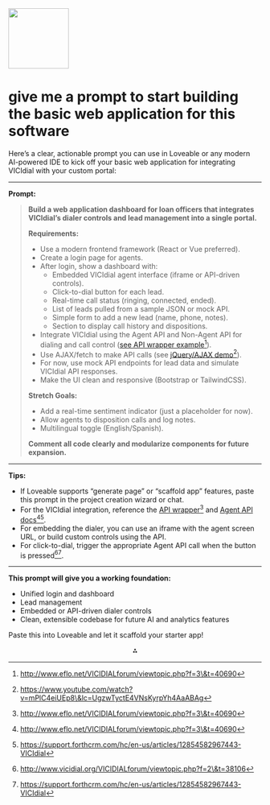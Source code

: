 <img src="https://r2cdn.perplexity.ai/pplx-full-logo-primary-dark%402x.png" class="logo" width="120"/>

# give me a prompt to start building the basic web application for this software

Here’s a clear, actionable prompt you can use in Loveable or any modern AI-powered IDE to kick off your basic web application for integrating VICIdial with your custom portal:

---

**Prompt:**

> **Build a web application dashboard for loan officers that integrates VICIdial’s dialer controls and lead management into a single portal.**
>
> **Requirements:**
> - Use a modern frontend framework (React or Vue preferred).
> - Create a login page for agents.
> - After login, show a dashboard with:
>   - Embedded VICIdial agent interface (iframe or API-driven controls).
>   - Click-to-dial button for each lead.
>   - Real-time call status (ringing, connected, ended).
>   - List of leads pulled from a sample JSON or mock API.
>   - Simple form to add a new lead (name, phone, notes).
>   - Section to display call history and dispositions.
> - Integrate VICIdial using the Agent API and Non-Agent API for dialing and call control ([see API wrapper example](https://github.com/masterfermin02/vicidial-api-wrapper)[^3]).
> - Use AJAX/fetch to make API calls (see [jQuery/AJAX demo](http://hwdevelopment.com/blog/21-custom-vicidial-web-form-using-jquery-and-ajax-to-control-the-call-via-the-agent-and-non-agent-apis)[^2]).
> - For now, use mock API endpoints for lead data and simulate VICIdial API responses.
> - Make the UI clean and responsive (Bootstrap or TailwindCSS).
>
> **Stretch Goals:**
> - Add a real-time sentiment indicator (just a placeholder for now).
> - Allow agents to disposition calls and log notes.
> - Multilingual toggle (English/Spanish).
>
> **Comment all code clearly and modularize components for future expansion.**

---

**Tips:**

- If Loveable supports “generate page” or “scaffold app” features, paste this prompt in the project creation wizard or chat.
- For the VICIdial integration, reference the [API wrapper](https://github.com/masterfermin02/vicidial-api-wrapper)[^3] and [Agent API docs](http://www.vicidial.org/docs/AGENT_API.txt)[^3][^6].
- For embedding the dialer, you can use an iframe with the agent screen URL, or build custom controls using the API.
- For click-to-dial, trigger the appropriate Agent API call when the button is pressed[^4][^6].

---

**This prompt will give you a working foundation:**

- Unified login and dashboard
- Lead management
- Embedded or API-driven dialer controls
- Clean, extensible codebase for future AI and analytics features

Paste this into Loveable and let it scaffold your starter app!

<div style="text-align: center">⁂</div>

[^1]: https://ppl-ai-file-upload.s3.amazonaws.com/web/direct-files/attachments/66167708/9d5646f4-23be-4418-b7a1-d3bc4ddaa8d7/VICIdial_White-Paper_20250130.pdf

[^2]: https://www.youtube.com/watch?v=mPlC4eiUEp8\&lc=UgzwTyctE4VNsKyrpYh4AaABAg

[^3]: http://www.eflo.net/VICIDIALforum/viewtopic.php?f=3\&t=40690

[^4]: http://www.vicidial.org/VICIDIALforum/viewtopic.php?f=2\&t=38106

[^5]: https://www.youtube.com/watch?v=VD6WBIuHUCE

[^6]: https://support.forthcrm.com/hc/en-us/articles/12854582967443-VICIdial

[^7]: https://download.vicidial.com/ubuntu/VICIdial_for_Dummies_20100331.pdf

[^8]: https://www.jotform.com/answers/890009-webform-with-vicidial

[^9]: http://www.vicidial.org/VICIDIALforum/viewtopic.php?t=12649

[^10]: https://www.youtube.com/watch?v=bmP434d_nU8

[^11]: http://eflo.net/VICIDIALforum/viewtopic.php?f=3\&t=33598

[^12]: http://www.vicidial.org/VICIDIALforum/viewtopic.php?f=2\&t=34412

[^13]: https://www.youtube.com/watch?v=CfolKzyUJco

[^14]: https://www.reddit.com/r/PHP/comments/z2ejtm/beautiful_and_simple_implementation_to_integrate/

[^15]: http://www.eflo.net/VICIDIALforum/viewtopic.php?f=3\&t=36794

[^16]: http://www.vicidial.org/VICIDIALforum/viewtopic.php?f=3\&t=40443

[^17]: https://www.youtube.com/watch?v=5TgVyZosJhY

[^18]: http://www.vicidial.org/VICIDIALforum/viewtopic.php?t=35641

[^19]: https://stackoverflow.com/questions/49921589/how-to-integrate-vicidial-non-agent-api-in-php

[^20]: http://www.eflo.net/VICIDIALforum/viewtopic.php?f=4\&t=35641

[^21]: https://www.vicidial.org/VICIDIALforum/viewtopic.php?f=3\&t=21351

